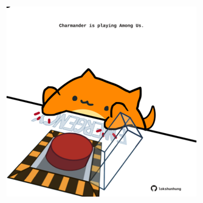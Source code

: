 <!-- built at 04/06/2024, 14:00:45 UTC -->
<p align="center">
  <img width="500" height="500" src="./ReadmeImage.svg">
</p>
